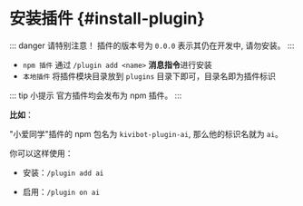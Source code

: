 # 安装插件 {#install-plugin}

::: danger 请特别注意！
插件的版本号为 `0.0.0` 表示其仍在开发中, 请勿安装。
:::

- `npm 插件` 通过 `/plugin add <name>` **消息指令**进行安装
- `本地插件` 将插件模块目录放到 `plugins` 目录下即可，目录名即为插件标识

::: tip 小提示
官方插件均会发布为 npm 插件。
:::

**比如**：

"小爱同学"插件的 npm 包名为 `kivibot-plugin-ai`, 那么他的标识名就为 `ai`。

你可以这样使用：

- 安装：`/plugin add ai`

- 启用：`/plugin on ai`

